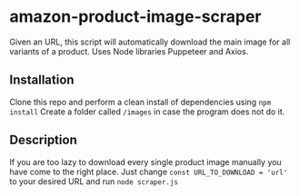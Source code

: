 # amazon-product-image-scraper
Given an URL, this script will automatically download the main image for all variants of a product. Uses Node libraries Puppeteer and Axios.

## Installation

Clone this repo and perform a clean install of dependencies using `npm install`
Create a folder called `/images` in case the program does not do it.

## Description 
If you are too lazy to download every single product image manually you have come to the right place.
Just change `const URL_TO_DOWNLOAD = 'url'` to your desired URL and run `node scraper.js`
